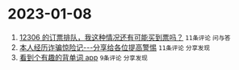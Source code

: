 # 2023-01-08

1. [12306 的订票排队，我这种情况还有可能买到票吗？](https://www.v2ex.com/t/907300) `11条评论` `问与答`
1. [本人经历诈骗惊险记---分享给各位提高警惕](https://www.v2ex.com/t/907297) `11条评论` `分享发现`
1. [看到个有趣的背单词 app](https://www.v2ex.com/t/907301) `9条评论` `分享发现`
